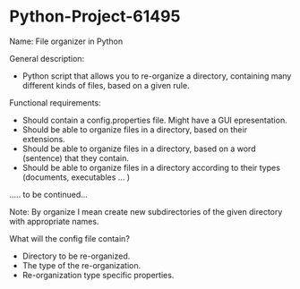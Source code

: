 Python-Project-61495
====================

Name: File organizer in Python

General description:

* Python script that allows you to re-organize a directory, containing many different kinds of files, based on a given rule.


Functional requirements:

* Should contain a config.properties file. Might have a GUI epresentation.
* Should be able to organize files in a directory, based on their extensions.
* Should be able to organize files in a directory, based on a word (sentence) that they contain.
* Should be able to organize files in a directory according to their types (documents, executables ... )

..... to be continued...

Note: By organize I mean create new subdirectories of the given directory with appropriate names.

What will the config file contain?

* Directory to be re-organized.
* The type of the re-organization.
* Re-organization type specific properties.
